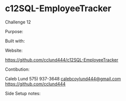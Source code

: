# c12SQL-EmployeeTracker
Challenge 12

Purpose: 



Built with:



Website:


https://github.com/cclund444/c12SQL-EmployeeTracker

Contibution:

Caleb Lund 
575) 937-3648 
calebcoylund444@gmail.com 
https://github.com/cclund444

Side Setup notes:


